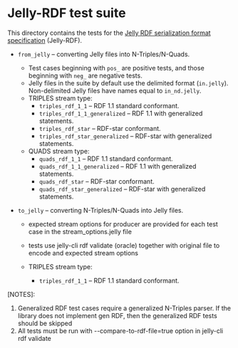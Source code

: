 # Jelly-RDF test suite

This directory contains the tests for the [Jelly RDF serialization format specification](https://w3id.org/jelly/dev/specification/serialization/) (Jelly-RDF).

- `from_jelly` – converting Jelly files into N-Triples/N-Quads.
  - Test cases beginning with `pos_` are positive tests, and those beginning with `neg_` are negative tests.
  - Jelly files in the suite by default use the delimited format (`in.jelly`). Non-delimited Jelly files have names equal to `in_nd.jelly`.
  - TRIPLES stream type:
    - `triples_rdf_1_1` – RDF 1.1 standard conformant.
    - `triples_rdf_1_1_generalized` – RDF 1.1 with generalized statements.
    - `triples_rdf_star` – RDF-star conformant.
    - `triples_rdf_star_generalized` – RDF-star with generalized statements.
  - QUADS stream type:
    - `quads_rdf_1_1` – RDF 1.1 standard conformant.
    - `quads_rdf_1_1_generalized` – RDF 1.1 with generalized statements.
    - `quads_rdf_star` – RDF-star conformant.
    - `quads_rdf_star_generalized` – RDF-star with generalized statements.

- `to_jelly` – converting N-Triples/N-Quads into Jelly files.
  - expected stream options for producer are provided for each test case in the stream_options.jelly file
  - tests use jelly-cli rdf validate (oracle) together with original file to encode and expected stream options

  - TRIPLES stream type:
    - `triples_rdf_1_1` – RDF 1.1 standard conformant.
  
[NOTES]: 
1. Generalized RDF test cases require a generalized N-Triples parser. If the library does not implement gen RDF, then the generalized RDF tests should be skipped
2. All tests must be run with --compare-to-rdf-file=true option in jelly-cli rdf validate
